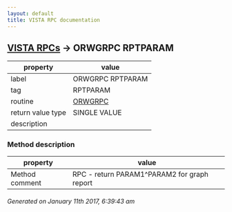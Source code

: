 ```yaml
---
layout: default
title: VISTA RPC documentation
---
```




## [VISTA RPCs](TableOfContent.md) &#8594; ORWGRPC RPTPARAM 

 property | value 
--- | --- 
 label | ORWGRPC RPTPARAM
 tag | RPTPARAM
 routine | [ORWGRPC](http://code.osehra.org/dox/Routine_ORWGRPC_source.html)
 return value type | SINGLE VALUE
 description | 


### Method description

 property | value 
--- | --- 
 Method comment | RPC - return PARAM1^PARAM2 for graph report




 ###### Generated on January 11th 2017, 6:39:43 am